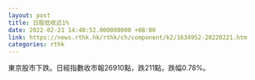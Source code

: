 ```yaml
---
layout: post
title: 日股低收近1%
date: 2022-02-21 14:40:52.000000000 +08:00
link: https://news.rthk.hk/rthk/ch/component/k2/1634952-20220221.htm
categories: rthk
---
```


東京股市下跌。日經指數收市報26910點，跌211點，跌幅0.78%。
